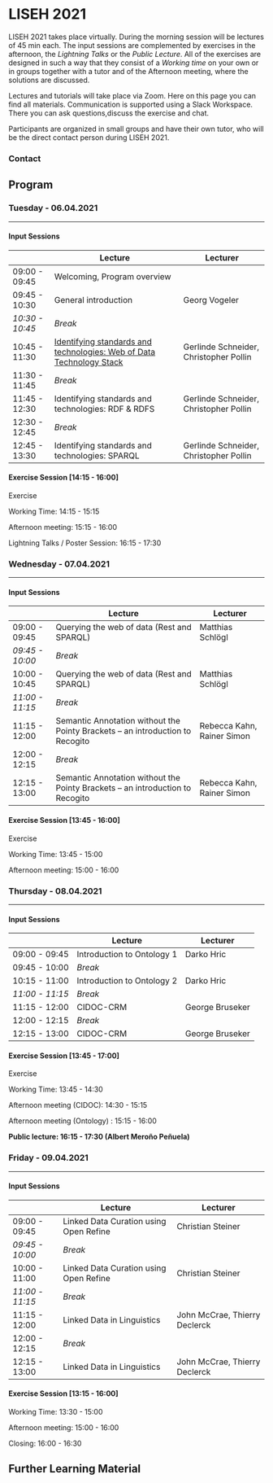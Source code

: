 # LISEH 2021

LISEH 2021 takes place virtually. During the morning session will be lectures of 45 min each. The input sessions are complemented by exercises in the afternoon, the *Lightning Talks* or the *Public Lecture*. All of the exercises are designed in such a way that they consist of a *Working time* on your own or in groups together with a tutor and of the Afternoon meeting, where the solutions are discussed.

Lectures and tutorials will take place via Zoom. Here on this page you can find all materials. Communication is supported using a Slack Workspace. There you can ask questions,discuss the exercise and chat.

Participants are organized in small groups and have their own tutor, who will be the direct contact person during LISEH 2021.

### Contact

## Program

### Tuesday - 06.04.2021

------

#### Input Sessions

|                 | Lecture                                                      | Lecturer                               |
| --------------- | ------------------------------------------------------------ | -------------------------------------- |
| 09:00 - 09:45   | Welcoming, Program overview                                  |                                        |
| 09:45 - 10:30   | General introduction                                         | Georg Vogeler                      |
| *10:30 - 10:45* | *Break*                                                      |                                        |
| 10:45 - 11:30   | [Identifying standards and technologies: Web of Data Technology Stack](https://docs.google.com/presentation/d/1T7SW8qbnpFYdLQEOIN8StRZJ4cMedFHYWL08Ve35WXI/edit?usp=sharing) | Gerlinde Schneider, Christopher Pollin |
| 11:30 - 11:45   | *Break*                                                      |                                        |
| 11:45 - 12:30   | Identifying standards and technologies: RDF & RDFS           | Gerlinde Schneider, Christopher Pollin |
| 12:30 - 12:45   | *Break*                                                      |                                        |
| 12:45 - 13:30   | Identifying standards and technologies: SPARQL               | Gerlinde Schneider, Christopher Pollin |

#### Exercise Session [14:15 - 16:00]

Exercise

Working Time: 14:15 - 15:15

Afternoon meeting: 15:15 - 16:00

Lightning Talks / Poster Session: 16:15 - 17:30

### Wednesday - 07.04.2021

------

#### Input Sessions

|                 | Lecture                                                      | Lecturer                       |
| :-------------- | ------------------------------------------------------------ | ------------------------------ |
| 09:00 - 09:45   | Querying the web of data (Rest and SPARQL)                   | Matthias Schlögl               |
| *09:45 - 10:00* | *Break*                                                      |                                |
| 10:00 - 10:45   | Querying the web of data (Rest and SPARQL)                   | Matthias Schlögl               |
| *11:00 - 11:15* | *Break*                                                      |                                |
| 11:15 - 12:00   | Semantic Annotation without the Pointy Brackets – an introduction to Recogito | Rebecca Kahn, Rainer Simon|
| 12:00 - 12:15   | *Break*                                                      |                                |
| 12:15 - 13:00   | Semantic Annotation without the Pointy Brackets – an introduction to Recogito | Rebecca Kahn, Rainer Simon|

#### Exercise Session  [13:45 - 16:00]

Exercise

Working Time: 13:45 - 15:00

Afternoon meeting: 15:00 - 16:00

### Thursday - 08.04.2021

------

#### Input Sessions

|                 | Lecture                    | Lecturer              |
| --------------- | -------------------------- | --------------------- |
| 09:00 - 09:45   | Introduction to Ontology 1 | Darko Hric            |
| 09:45 - 10:00   | *Break*                    |                       |
| 10:15 - 11:00   | Introduction to Ontology 2 | Darko Hric            |
| *11:00 - 11:15* | *Break*                    |                       |
| 11:15 - 12:00   | CIDOC-CRM                  | George Bruseker       |
| 12:00 - 12:15   | *Break*                    |                       |
| 12:15 - 13:00   | CIDOC-CRM                  | George Bruseker       |

#### Exercise Session  [13:45 - 17:00]

Exercise

Working Time: 13:45 - 14:30

Afternoon meeting (CIDOC): 14:30 - 15:15

Afternoon meeting (Ontology) : 15:15 - 16:00

__Public lecture: 16:15 - 17:30  (Albert Meroño Peñuela)__

### Friday  - 09.04.2021

------

#### Input Sessions

|                   | Lecture                                | Lecturer                         |
| ----------------- | -------------------------------------- | -------------------------------- |
| 09:00 - 09:45     | Linked Data Curation using Open Refine | Christian Steiner                |
| *09:45 - 10:00*   | *Break*                                |                                  |
| 10:00 - 11:00     | Linked Data Curation using Open Refine | Christian Steiner                |
| *11:00* *- 11:15* | *Break*                                |                                  |
| 11:15 - 12:00     | Linked Data in Linguistics             | John McCrae, Thierry Declerck    |
| 12:00 - 12:15     | *Break*                                |                                  |
| 12:15 - 13:00     | Linked Data in Linguistics             | John McCrae, Thierry Declerck    |

#### Exercise Session  [13:15 - 16:00]

Working Time: 13:30 - 15:00

Afternoon meeting: 15:00 - 16:00

Closing: 16:00 - 16:30

## Further Learning Material
